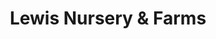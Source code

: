 ---
title: "Lewis Nursery & Farms"
url: /rocky-point/lewis-nursery-und-farms/
shop: Gemüse & Obst
---